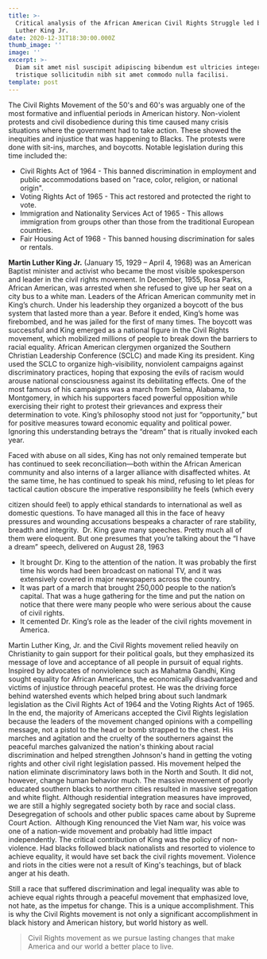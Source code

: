 ```yaml
---
title: >-
  Critical analysis of the African American Civil Rights Struggle led by Martin
  Luther King Jr.
date: 2020-12-31T18:30:00.000Z
thumb_image: ''
image: ''
excerpt: >-
  Diam sit amet nisl suscipit adipiscing bibendum est ultricies integer. Duis
  tristique sollicitudin nibh sit amet commodo nulla facilisi.
template: post
---
```

The Civil Rights Movement of the 50&#39;s and 60&#39;s was arguably one of the most formative and influential periods in American history. Non-violent protests and civil disobedience during this
time caused many crisis situations where the government had to take action. These showed
the inequities and injustice that was happening to Blacks. The protests were done with sit-ins,
marches, and boycotts. Notable legislation during this time included the:

* Civil Rights Act of 1964 - This banned discrimination in employment and public accommodations based on "race, color, religion, or national origin".
* Voting Rights Act of 1965 - This act restored and protected the right to vote.
* Immigration and Nationality Services Act of 1965 - This allows immigration from groups other
  than those from the traditional European countries.
* Fair Housing Act of 1968 - This banned housing discrimination for sales or rentals.



**Martin Luther King Jr.** (January 15, 1929 – April 4, 1968) was an American Baptist minister and activist who became the most visible spokesperson and leader in the civil rights movement.
In December, 1955, Rosa Parks, African American, was arrested when she refused to give up
her seat on a city bus to a white man. Leaders of the African American community met in King’s
church. Under his leadership they organized a boycott of the bus system that lasted more than
a year. Before it ended, King’s home was firebombed, and he was jailed for the first of many
times. The boycott was successful and King emerged as a national figure in the Civil Rights
movement, which mobilized millions of people to break down the barriers to racial equality.
African American clergymen organized the Southern Christian Leadership Conference (SCLC)
and made King its president. King used the SCLC to organize high-visibility, nonviolent
campaigns against discriminatory practices, hoping that exposing the evils of racism would
arouse national consciousness against its debilitating effects. One of the most famous of his
campaigns was a march from Selma, Alabama, to Montgomery, in which his supporters faced
powerful opposition while exercising their right to protest their grievances and express their
determination to vote. King’s philosophy stood not just for “opportunity,” but for positive
measures toward economic equality and political power. Ignoring this understanding betrays
the “dream” that is ritually invoked each year. 

Faced with abuse on all sides, King has not only remained temperate but has continued to seek reconciliation—both within the African American community and also interns of a larger
alliance with disaffected whites. At the same time, he has continued to speak his mind, refusing
to let pleas for tactical caution obscure the imperative responsibility he feels (which every

citizen should feel) to apply ethical standards to international as well as domestic questions. To have managed all this in the face of heavy pressures and wounding accusations bespeaks a
character of rare stability, breadth and integrity. 
Dr. King gave many speeches. Pretty much all of them were eloquent. But one presumes that
you’re talking about the “I have a dream” speech, delivered on August 28, 1963

* It brought Dr. King to the attention of the nation. It was probably the first time his words had been broadcast on national TV, and it was extensively covered in major newspapers
  across the country.
* It was part of a march that brought 250,000 people to the nation’s capital. That was a
  huge gathering for the time and put the nation on notice that there were many people
  who were serious about the cause of civil rights.
*  It cemented Dr. King’s role as the leader of the civil rights movement in America.



Martin Luther King, Jr. and the Civil Rights movement relied heavily on Christianity to gain support for their political goals, but they emphasized its message of love and acceptance of all
people in pursuit of equal rights. Inspired by advocates of nonviolence such as Mahatma
Gandhi, King sought equality for African Americans, the economically disadvantaged and
victims of injustice through peaceful protest.
He was the driving force behind watershed events which helped bring about such landmark
legislation as the Civil Rights Act of 1964 and the Voting Rights Act of 1965. In the end, the
majority of Americans accepted the Civil Rights legislation because the leaders of the
movement changed opinions with a compelling message, not a pistol to the head or bomb
strapped to the chest.
His marches and agitation and the cruelty of the southerners against the peaceful marches
galvanized the nation's thinking about racial discrimination and helped strengthen Johnson's
hand in getting the voting rights and other civil right legislation passed. His movement helped
the nation eliminate discriminatory laws both in the North and South. It did not, however,
change human behavior much. The massive movement of poorly educated southern blacks to
northern cities resulted in massive segregation and white flight. Although residential
integration measures have improved, we are still a highly segregated society both by race and
social class. Desegregation of schools and other public spaces came about by Supreme Court
Action. 
Although King renounced the Viet Nam war, his voice was one of a nation-wide movement and
probably had little impact independently.
The critical contribution of King was the policy of non-violence. Had blacks followed black
nationalists and resorted to violence to achieve equality, it would have set back the civil rights
movement. Violence and riots in the cities were not a result of King's teachings, but of black
anger at his death.

Still a race that suffered discrimination and legal inequality was able to achieve equal rights through a peaceful movement that emphasized love, not hate, as the impetus for change. This
is a unique accomplishment. This is why the Civil Rights movement is not only a significant
accomplishment in black history and American history, but world history as well.

>
> Civil Rights movement as we pursue lasting changes that make America and our world a better
> place to live.

